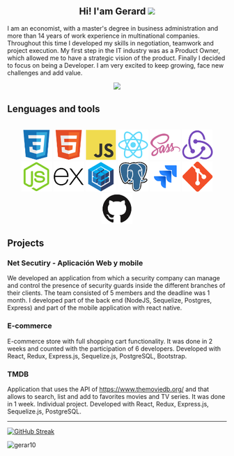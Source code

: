 <h2 align="center"> Hi! I'am Gerard <img src="https://media.giphy.com/media/hvRJCLFzcasrR4ia7z/giphy.gif" width="25px"></h2>
I am an economist, with a master's degree in business administration and more than 14 years of work experience in multinational companies. Throughout this time I developed my skills in negotiation, teamwork and project execution. My first step in the IT industry was as a Product Owner, which allowed me to have a strategic vision of the product. Finally I decided to focus on being a Developer. I am very excited to keep growing, face new challenges and add value.
<br/>
 <p align="center">
 <img src="https://readme-typing-svg.herokuapp.com?color=01CAF4&lines=Full+Stack+Developer&center=true">
</p>
<h2>Lenguages and tools </h2>
<br/>
<div align="center">
<img src="https://github.com/devicons/devicon/blob/master/icons/css3/css3-original.svg" title="CSS3" alt="CSS3" width="70" height="70"/>
<img src="https://github.com/devicons/devicon/blob/master/icons/html5/html5-original.svg" title="HTML5" alt="HTML5" width="70" height="70"/>
<img src="https://github.com/devicons/devicon/blob/master/icons/javascript/javascript-original.svg" title="JavaScript" alt="JavaScript" width="70" height="70"/>
<img src="https://github.com/devicons/devicon/blob/master/icons/react/react-original.svg" title="React" alt="React" width="70" height="70" />
<img src="https://github.com/devicons/devicon/blob/master/icons/sass/sass-original.svg" title="Sass" alt="Sass" width="70" height="70" />
<img src="https://github.com/devicons/devicon/blob/master/icons/redux/redux-original.svg" title="Redux" alt="Redux" width="70" height="70"/>
<img src="https://github.com/devicons/devicon/blob/master/icons/nodejs/nodejs-plain.svg" title="Node.js" alt="Node.js" width="70" height="70"/>
<img src="https://github.com/devicons/devicon/blob/master/icons/express/express-original.svg" title="Express.js" alt="Express" width="70" height="70"/>
<img src="https://github.com/devicons/devicon/blob/master/icons/sequelize/sequelize-original.svg" title="Sequelize" alt="Sequelize" width="70" height="70"/>
<img src="https://github.com/devicons/devicon/blob/master/icons/postgresql/postgresql-original.svg" title="PostgreSQL" alt="PostgreSQL" width="70" height="70"/>
<img src="https://github.com/devicons/devicon/blob/master/icons/jira/jira-original.svg" title="Jira" alt="Jira" width="70" height="70"/>
<img src="https://github.com/devicons/devicon/blob/master/icons/git/git-original.svg" title="Git" alt="Git" width="70" height="70"/>
<img src="https://github.com/devicons/devicon/blob/master/icons/github/github-original.svg" title="GitHub" alt="GitHub" width="70" height="70"/>

</div>

<h2> Projects </h2>

<h3> Net Secutiry - Aplicación Web y mobile </h3>

<p>
 
We developed an application from which a security company can manage and control the presence of security guards inside the different branches of their clients. The team consisted of 5 members and the deadline was 1 month. I developed part of the back end (NodeJS, Sequelize, Postgres, Express) and part of the mobile application with react native.                                                                                 
 </p>

 
<h3> E-commerce </h3>
 
<p>
E-commerce store with full shopping cart functionality. It was done in 2 weeks and counted with the participation of 6 developers. Developed with React, Redux, Express.js, Sequelize.js, PostgreSQL, Bootstrap.
</p>

<h3> TMDB </h3>

<p>
 
Application that uses the API of https://www.themoviedb.org/ and that allows to search, list and add to favorites movies and TV series. 
It was done in 1 week. Individual project.
Developed with React, Redux, Express.js, Sequelize.js, PostgreSQL.   
</p>

 <hr></hr>
 

 [![GitHub Streak](http://github-readme-streak-stats.herokuapp.com?user=gerar10&theme=gruvbox&hide_border=falso&locale=es&date_format=j%2Fn%5B%2FY%5D&mode=weekly)](https://git.io/streak-stats)


![gerar10](https://github-readme-stats.vercel.app/api?username=gerar10&show_icons=true&theme=gruvbox)


